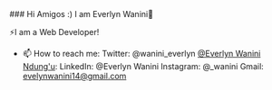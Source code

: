 <!DOCTYPE html>
<html>
<head>
 </head>
 <body>
### Hi Amigos :) I am Everlyn Wanini👋

 ⚡I am a Web Developer! 
<!--
**evawanini/evawanini** is a ✨ _special_ ✨ repository because its `README.md` (this file) appears on your GitHub profile.

Here are some ideas to get you started:

- 🔭 I’m currently working on ...
- 🌱 I’m currently learning Python Flask and JavaScript
- 👯 I’m looking to collaborate on ...
- 🤔 I’m looking for help with ...
- 💬 Ask me about ... -->
- 📫 How to reach me: Twitter: @wanini_everlyn
                       <a href="#" class="fa fa-facebook">@Everlyn Wanini Ndung'u</a>: 
                       LinkedIn: @Everlyn Wanini
                       Instagram: @_wanini
                       Gmail: evelynwanini14@gmail.com
  <!--                     
- 😄 Pronouns: ...
- ⚡ Fun fact: ...
-->
</body>
</html>
